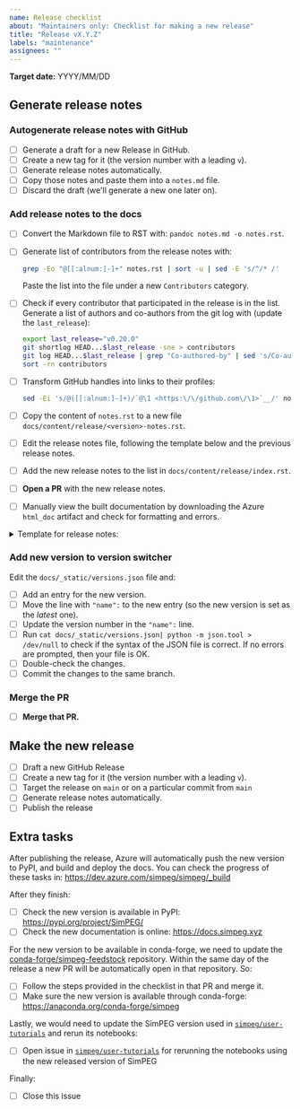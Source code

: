 ```yaml
---
name: Release checklist
about: "Maintainers only: Checklist for making a new release"
title: "Release vX.Y.Z"
labels: "maintenance"
assignees: ""
---
```


<!-- Optional -->

**Target date:** YYYY/MM/DD

## Generate release notes

### Autogenerate release notes with GitHub

- [ ] Generate a draft for a new Release in GitHub.
- [ ] Create a new tag for it (the version number with a leading `v`).
- [ ] Generate release notes automatically.
- [ ] Copy those notes and paste them into a `notes.md` file.
- [ ] Discard the draft (we'll generate a new one later on).

### Add release notes to the docs

- [ ] Convert the Markdown file to RST with: `pandoc notes.md -o notes.rst`.
- [ ] Generate list of contributors from the release notes with:
  ```bash
  grep -Eo "@[[:alnum:]-]+" notes.rst | sort -u | sed -E 's/^/* /'
  ```
  Paste the list into the file under a new `Contributors` category.
- [ ] Check if every contributor that participated in the release is in the
  list. Generate a list of authors and co-authors from the git log with (update
  the `last_release`):
  ```bash
  export last_release="v0.20.0"
  git shortlog HEAD...$last_release -sne > contributors
  git log HEAD...$last_release | grep "Co-authored-by" | sed 's/Co-authored-by://' | sed 's/^[[:space:]]*/ /' | sort | uniq -c | sort -nr | sed 's/^ //' >> contributors
  sort -rn contributors
  ```
- [ ] Transform GitHub handles into links to their profiles:
  ```bash
  sed -Ei 's/@([[:alnum:]-]+)/`@\1 <https:\/\/github.com\/\1>`__/' notes.rst
  ```
- [ ] Copy the content of `notes.rst` to a new file
  `docs/content/release/<version>-notes.rst`.
- [ ] Edit the release notes file, following the template below and the
  previous release notes.
- [ ] Add the new release notes to the list in `docs/content/release/index.rst`.
- [ ] **Open a PR** with the new release notes.
- [ ] Manually view the built documentation by downloading the Azure `html_doc`
  artifact and check for formatting and errors.


<details>
<summary>Template for release notes:</summary>

```rst
.. _<VERSION>_notes:

===========================
SimPEG <VERSION> Release Notes
===========================

MONTH DAYth, YEAR

.. contents:: Highlights
    :depth: 3

Updates
=======

New features
------------

..
    list new features under subheadings, include link to related PRs

Documentation
-------------

..
    list improvements to documentation

Bugfixes
--------

..
    list bugfixes, include link to related PRs

Breaking changes
----------------

..
    list breaking changes introduced in this new release, include link to
    releated PRs

Contributors
============

..
    paste list of contributors that was generated in `notes.rst`

Pull Requests
=============

..
    paste list of PRs that were copied to `notes.rst`
```

</details>


### Add new version to version switcher

Edit the `docs/_static/versions.json` file and:

- [ ] Add an entry for the new version.
- [ ] Move the line with `"name":` to the new entry (so the new version is set
  as the _latest_ one).
- [ ] Update the version number in the `"name":` line.
- [ ] Run `cat docs/_static/versions.json| python -m json.tool > /dev/null` to
  check if the syntax of the JSON file is correct. If no errors are prompted,
  then your file is OK.
- [ ] Double-check the changes.
- [ ] Commit the changes to the same branch.

### Merge the PR

- [ ] **Merge that PR.**

## Make the new release

- [ ] Draft a new GitHub Release
- [ ] Create a new tag for it (the version number with a leading `v`).
- [ ] Target the release on `main` or on a particular commit from `main`
- [ ] Generate release notes automatically.
- [ ] Publish the release

## Extra tasks

After publishing the release, Azure will automatically push the new version to
PyPI, and build and deploy the docs. You can check the progress of these tasks
in: https://dev.azure.com/simpeg/simpeg/_build

After they finish:

- [ ] Check the new version is available in PyPI: https://pypi.org/project/SimPEG/
- [ ] Check the new documentation is online: https://docs.simpeg.xyz

For the new version to be available in conda-forge, we need to update the
[conda-forge/simpeg-feedstock](https://github.com/conda-forge/simpeg-feedstock)
repository. Within the same day of the release a new PR will be automatically
open in that repository. So:

- [ ] Follow the steps provided in the checklist in that PR and merge it.
- [ ] Make sure the new version is available through conda-forge: https://anaconda.org/conda-forge/simpeg

Lastly, we would need to update the SimPEG version used in
[`simpeg/user-tutorials`](https://github.com/simpeg/user-tutorials) and rerun
its notebooks:

- [ ] Open issue in
  [`simpeg/user-tutorials`](https://github.com/simpeg/user-tutorials) for
  rerunning the notebooks using the new released version of SimPEG

Finally:

- [ ] Close this issue
